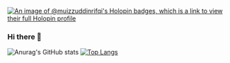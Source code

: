 [![An image of @muizzuddinrifqi's Holopin badges, which is a link to view their full Holopin profile](https://holopin.me/muizzuddinrifqi)](https://holopin.io/@muizzuddinrifqi)
### Hi there 👋

<!--
**MuizzuddinRifqi/MuizzuddinRifqi** is a ✨ _special_ ✨ repository because its `README.md` (this file) appears on your GitHub profile.

Here are some ideas to get you started:

- 🔭 I’m currently working on ...
- 🌱 I’m currently learning ...
- 👯 I’m looking to collaborate on ...
- 🤔 I’m looking for help with ...
- 💬 Ask me about ...
- 📫 How to reach me: ...
- 😄 Pronouns: ...
- ⚡ Fun fact: ...
-->



![Anurag's GitHub stats](https://github-readme-stats.vercel.app/api?username=MuizzuddinRifqi&show_icons=true)
[![Top Langs](https://github-readme-stats.vercel.app/api/top-langs/?username=MuizzuddinRifqi&layout=compact)](https://github.com/anuraghazra/github-readme-stats)
